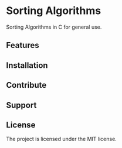 # Sorting Algorithms

Sorting Algorithms in C for general use.

Features
--------

Installation
------------

Contribute
----------

Support
-------

License
-------

The project is licensed under the MIT license.

